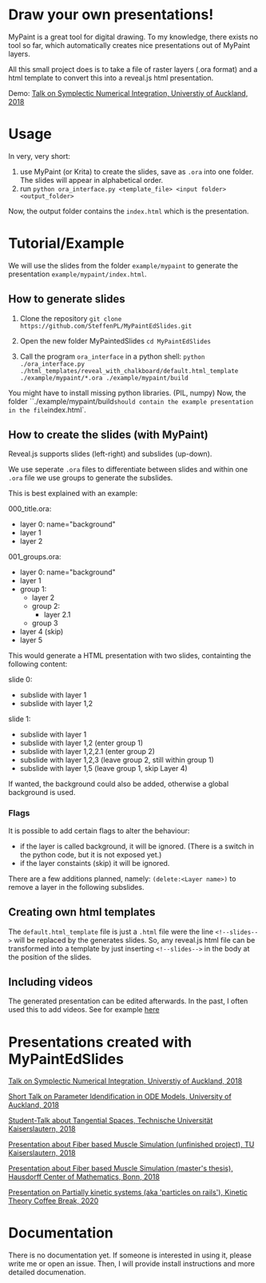 # Draw your own presentations!

MyPaint is a great tool for digital drawing.
To my knowledge, there exists no tool so far, which automatically 
creates nice presentations out of MyPaint layers.

All this small project does is to take a file of raster layers (.ora format) and a html template
to convert this into a reveal.js html presentation.

Demo:
[Talk on Symplectic Numerical Integration, Universtiy of Auckland, 2018](https://steffenpl.github.io/MyPaintEdSlidesExamples/talks/2018/symplectic_methods/index.html#/)



# Usage

In very, very short:
 1. use MyPaint (or Krita) to create the slides, save as `.ora` into one folder. The slides will appear in alphabetical order.
 3. run ```python ora_interface.py <template_file> <input folder> <output_folder>```

Now, the output folder contains the `index.html` which is the presentation.

# Tutorial/Example

We will use the slides from the folder `example/mypaint` to generate the presentation `example/mypaint/index.html`.

## How to generate slides

1. Clone the repository 
`git clone https://github.com/SteffenPL/MyPaintEdSlides.git`

2. Open the new folder MyPaintedSlides
`cd MyPaintEdSlides`

3. Call the program `ora_interface` in a python shell:
`python ./ora_interface.py ./html_templates/reveal_with_chalkboard/default.html_template ./example/mypaint/*.ora ./example/mypaint/build` 

You might have to install missing python libraries. (PIL, numpy)
Now, the folder ``./example/mypaint/build` should contain the example presentation in the file `index.html`.

## How to create the slides (with MyPaint)

Reveal.js supports slides (left-right) and subslides (up-down).

We use seperate `.ora` files to differentiate between slides and
within one `.ora` file we use groups to generate the subslides.

This is best explained with an example:

000_title.ora:
- layer 0: name="background"
- layer 1
- layer 2

001_groups.ora:
- layer 0: name="background"
- layer 1
- group 1:
  - layer 2
  - group 2:
    - layer 2.1
  - group 3
- layer 4 (skip)
- layer 5


This would generate a HTML presentation with
two slides, containting the following content:

slide 0:
- subslide with layer 1
- subslide with layer 1,2

slide 1:
- subslide with layer 1
- subslide with layer 1,2 (enter group 1)
- subslide with layer 1,2,2.1 (enter group 2)
- subslide with layer 1,2,3 (leave group 2, still within group 1)
- subslide with layer 1,5 (leave group 1, skip Layer 4)

If wanted, the background could also be added, otherwise
a global background is used.

### Flags

It is possible to add certain flags to alter the behaviour:
- if the layer is called background, it will be ignored. (There is a switch in the python code, but it is not exposed yet.)
- if the layer constaints (skip) it will be ignored.

There are a few additions planned, namely: `(delete:<Layer name>)` to remove a layer in the following subslides.

## Creating own html templates

The `default.html_template` file is just a `.html` file were the line `<!--slides-->` will be replaced by the generates slides.
So, any reveal.js html file can be transformed into a template by just inserting `<!--slides-->` in the body at the position of the slides.

## Including videos

The generated presentation can be edited afterwards. In the past, I often used this to add videos. See for example 
[here](https://steffenpl.github.io/MyPaintEdSlidesExamples/talks/2018/sumplectic_methods/index.html#/14/8)

# Presentations created with MyPaintEdSlides

[Talk on Symplectic Numerical Integration, Universtiy of Auckland, 2018](https://steffenpl.github.io/MyPaintEdSlidesExamples/talks/2018/symplectic_methods/index.html#/)

[Short Talk on Parameter Idendification in ODE Models, University of Auckland, 2018](https://steffenpl.github.io/MyPaintEdSlidesExamples/talks/2018/param_id_in_ode/index.html)

[Student-Talk about Tangential Spaces, Technische Universität Kaiserslautern, 2018](https://steffenpl.github.io/MyPaintEdSlidesExamples/talks/2018/student_talk/index.html)

[Presentation about Fiber based Muscle Simulation (unfinished project), TU Kaiserslautern, 2018](https://steffenpl.github.io/MyPaintEdSlidesExamples/talks/2018/master_thesis/index.html)

[Presentation about Fiber based Muscle Simulation (master's thesis), Hausdorff Center of Mathematics, Bonn, 2018](https://steffenpl.github.io/MyPaintEdSlidesExamples/talks/2018/master_thesis_short/index.html)

[Presentation on Partially kinetic systems (aka 'particles on rails'), Kinetic Theory Coffee Break, 2020](https://steffenpl.github.io/MyPaintEdSlidesExamples/talks/2020/partially_kinetic_systems/index.html)



# Documentation

There is no documentation yet. If someone is interested in using it, please write me or open an issue.
Then, I will provide install instructions and more detailed documenation.
